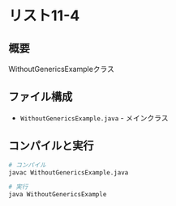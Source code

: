 # リスト11-4

## 概要
WithoutGenericsExampleクラス

## ファイル構成
- `WithoutGenericsExample.java` - メインクラス

## コンパイルと実行
```bash
# コンパイル
javac WithoutGenericsExample.java

# 実行
java WithoutGenericsExample
```
